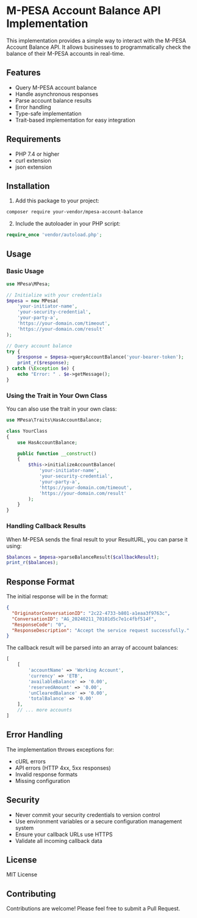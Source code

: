 # M-PESA Account Balance API Implementation

This implementation provides a simple way to interact with the M-PESA Account Balance API. It allows businesses to programmatically check the balance of their M-PESA accounts in real-time.

## Features

- Query M-PESA account balance
- Handle asynchronous responses
- Parse account balance results
- Error handling
- Type-safe implementation
- Trait-based implementation for easy integration

## Requirements

- PHP 7.4 or higher
- curl extension
- json extension

## Installation

1. Add this package to your project:

```bash
composer require your-vendor/mpesa-account-balance
```

2. Include the autoloader in your PHP script:

```php
require_once 'vendor/autoload.php';
```

## Usage

### Basic Usage

```php
use MPesa\MPesa;

// Initialize with your credentials
$mpesa = new MPesa(
    'your-initiator-name',
    'your-security-credential',
    'your-party-a',
    'https://your-domain.com/timeout',
    'https://your-domain.com/result'
);

// Query account balance
try {
    $response = $mpesa->queryAccountBalance('your-bearer-token');
    print_r($response);
} catch (\Exception $e) {
    echo "Error: " . $e->getMessage();
}
```

### Using the Trait in Your Own Class

You can also use the trait in your own class:

```php
use MPesa\Traits\HasAccountBalance;

class YourClass
{
    use HasAccountBalance;

    public function __construct()
    {
        $this->initializeAccountBalance(
            'your-initiator-name',
            'your-security-credential',
            'your-party-a',
            'https://your-domain.com/timeout',
            'https://your-domain.com/result'
        );
    }
}
```

### Handling Callback Results

When M-PESA sends the final result to your ResultURL, you can parse it using:

```php
$balances = $mpesa->parseBalanceResult($callbackResult);
print_r($balances);
```

## Response Format

The initial response will be in the format:

```json
{
  "OriginatorConversationID": "2c22-4733-b801-a1eaa3f9763c",
  "ConversationID": "AG_20240211_70101d5c7e1c4fbf514f",
  "ResponseCode": "0",
  "ResponseDescription": "Accept the service request successfully."
}
```

The callback result will be parsed into an array of account balances:

```php
[
    [
        'accountName' => 'Working Account',
        'currency' => 'ETB',
        'availableBalance' => '0.00',
        'reservedAmount' => '0.00',
        'unClearedBalance' => '0.00',
        'totalBalance' => '0.00'
    ],
    // ... more accounts
]
```

## Error Handling

The implementation throws exceptions for:

- cURL errors
- API errors (HTTP 4xx, 5xx responses)
- Invalid response formats
- Missing configuration

## Security

- Never commit your security credentials to version control
- Use environment variables or a secure configuration management system
- Ensure your callback URLs use HTTPS
- Validate all incoming callback data

## License

MIT License

## Contributing

Contributions are welcome! Please feel free to submit a Pull Request.

```

```
